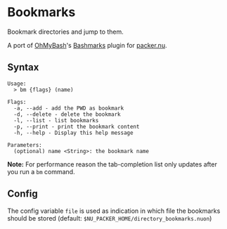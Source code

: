 # Bookmarks

Bookmark directories and jump to them.

A port of [OhMyBash][]'s [Bashmarks][] plugin for [packer.nu][].

## Syntax

```
Usage:
  > bm {flags} (name) 

Flags:
  -a, --add - add the PWD as bookmark
  -d, --delete - delete the bookmark
  -l, --list - list bookmarks
  -p, --print - print the bookmark content
  -h, --help - Display this help message

Parameters:
  (optional) name <String>: the bookmark name
```

**Note:** For performance reason the tab-completion list only updates after you run a `bm` command.


## Config

The config variable `file` is used as indication in which file the bookmarks should be stored (default: `$NU_PACKER_HOME/directory_bookmarks.nuon`)


[packer.nu]: https://github.com/jan9103/packer.nu
[OhMyBash]: https://github.com/ohmybash/oh-my-bash
[Bashmarks]: https://github.com/ohmybash/oh-my-bash/tree/master/plugins/bashmarks
